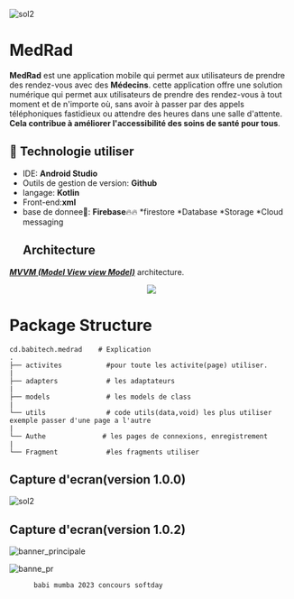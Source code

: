 ![sol2](https://github.com/BabiMumba/MedRad/assets/104514894/481619fa-56b3-42ef-8943-3864c0cea8f5)
# MedRad
**MedRad** est une application mobile qui permet aux utilisateurs de prendre des rendez-vous avec des **Médecins**.
cette application offre une solution numérique qui permet aux utilisateurs de prendre des rendez-vous à tout moment et de n'importe où, sans avoir à passer par des appels téléphoniques fastidieux ou attendre des heures dans une salle d'attente. **Cela contribue à améliorer l'accessibilité des soins de santé pour tous**.

## 🚀 Technologie utiliser

*  IDE: **Android Studio**
*  Outils de gestion de version: **Github**
*  langage: **Kotlin**
*  Front-end:**xml**
* base de donnee🏬: **Firebase**🔥🔥
                  *firestore
                  *Database
                  *Storage
                  *Cloud messaging
  ## Architecture
 [***MVVM (Model View view Model)***](https://learn.microsoft.com/fr-fr/windows/uwp/data-binding/data-binding-and-mvvm) architecture.
 <p align="center">
  <img src="https://upload.wikimedia.org/wikipedia/commons/8/87/MVVMPattern.png" >
</p>


# Package Structure
    
    cd.babitech.medrad    # Explication
    .
    ├── activites           #pour toute les activite(page) utiliser. 
    |
    ├── adapters            # les adaptateurs             
    |
    ├── models              # les models de class
    |
    └── utils               # code utils(data,void) les plus utiliser exemple passer d'une page a l'autre
    |
    └── Authe              # les pages de connexions, enregistrement
    |
    └── Fragment            #les fragments utiliser

## Capture d'ecran(version 1.0.0)
![sol2](https://github.com/BabiMumba/MedRad/assets/104514894/481619fa-56b3-42ef-8943-3864c0cea8f5)

## Capture d'ecran(version 1.0.2)
![banner_principale](https://github.com/BabiMumba/MedRad/assets/104514894/0ed905ca-f1ec-4e36-9382-6f4f7494fb0b)

![banne_pr](https://github.com/BabiMumba/MedRad/assets/104514894/9b01974f-4511-45a9-b995-e2e95bfb30c1)



          babi mumba 2023 concours softday


